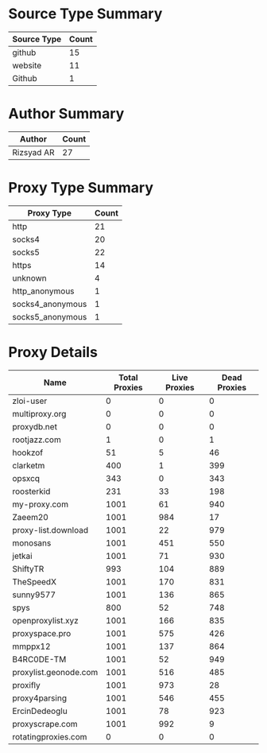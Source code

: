 # Source Type Summary

| Source Type | Count |
|-------------|-------|
| github | 15 |
| website | 11 |
| Github | 1 |


# Author Summary

| Author | Count |
|--------|-------|
| Rizsyad AR | 27 |


# Proxy Type Summary

| Proxy Type | Count |
|------------|-------|
| http | 21 |
| socks4 | 20 |
| socks5 | 22 |
| https | 14 |
| unknown | 4 |
| http_anonymous | 1 |
| socks4_anonymous | 1 |
| socks5_anonymous | 1 |


# Proxy Details

| Name | Total Proxies | Live Proxies | Dead Proxies |
|------|---------------|--------------|---------------|
| zloi-user | 0 | 0 | 0 |
| multiproxy.org | 0 | 0 | 0 |
| proxydb.net | 0 | 0 | 0 |
| rootjazz.com | 1 | 0 | 1 |
| hookzof | 51 | 5 | 46 |
| clarketm | 400 | 1 | 399 |
| opsxcq | 343 | 0 | 343 |
| roosterkid | 231 | 33 | 198 |
| my-proxy.com | 1001 | 61 | 940 |
| Zaeem20 | 1001 | 984 | 17 |
| proxy-list.download | 1001 | 22 | 979 |
| monosans | 1001 | 451 | 550 |
| jetkai | 1001 | 71 | 930 |
| ShiftyTR | 993 | 104 | 889 |
| TheSpeedX | 1001 | 170 | 831 |
| sunny9577 | 1001 | 136 | 865 |
| spys | 800 | 52 | 748 |
| openproxylist.xyz | 1001 | 166 | 835 |
| proxyspace.pro | 1001 | 575 | 426 |
| mmppx12 | 1001 | 137 | 864 |
| B4RC0DE-TM | 1001 | 52 | 949 |
| proxylist.geonode.com | 1001 | 516 | 485 |
| proxifly | 1001 | 973 | 28 |
| proxy4parsing | 1001 | 546 | 455 |
| ErcinDedeoglu | 1001 | 78 | 923 |
| proxyscrape.com | 1001 | 992 | 9 |
| rotatingproxies.com | 0 | 0 | 0 |
